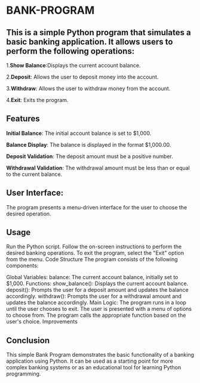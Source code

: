 # BANK-PROGRAM
## This is a simple Python program that simulates a basic banking application. It allows users to perform the following operations:

1.**Show Balance**:Displays the current account balance.

2.**Deposit**: Allows the user to deposit money into the account.

3.**Withdraw**: Allows the user to withdraw money from the account.

4.**Exit**: Exits the program.

## Features

**Initial Balance**: The initial account balance is set to $1,000.

**Balance Display**: The balance is displayed in the format $1,000.00.

**Deposit Validation**: The deposit amount must be a positive number.

**Withdrawal Validation**: The withdrawal amount must be less than or equal to the current balance.

## User Interface: 
The program presents a menu-driven interface for the user to choose the desired operation.
## Usage
Run the Python script.
Follow the on-screen instructions to perform the desired banking operations.
To exit the program, select the "Exit" option from the menu.
Code Structure
The program consists of the following components:

Global Variables:
balance: The current account balance, initially set to $1,000.
Functions:
show_balance(): Displays the current account balance.
deposit(): Prompts the user for a deposit amount and updates the balance accordingly.
withdraw(): Prompts the user for a withdrawal amount and updates the balance accordingly.
Main Logic:
The program runs in a loop until the user chooses to exit.
The user is presented with a menu of options to choose from.
The program calls the appropriate function based on the user's choice.
Improvements

## Conclusion
This simple Bank Program demonstrates the basic functionality of a banking application using Python. It can be used as a starting point for more complex banking systems or as an educational tool for learning Python programming.
